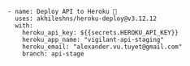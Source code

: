 
      - name: Deploy API to Heroku 🚀
        uses: akhileshns/heroku-deploy@v3.12.12
        with:
          heroku_api_key: ${{secrets.HEROKU_API_KEY}}
          heroku_app_name: "vigilant-api-staging"
          heroku_email: "alexander.vu.tuyet@gmail.com"
          branch: api-stage
